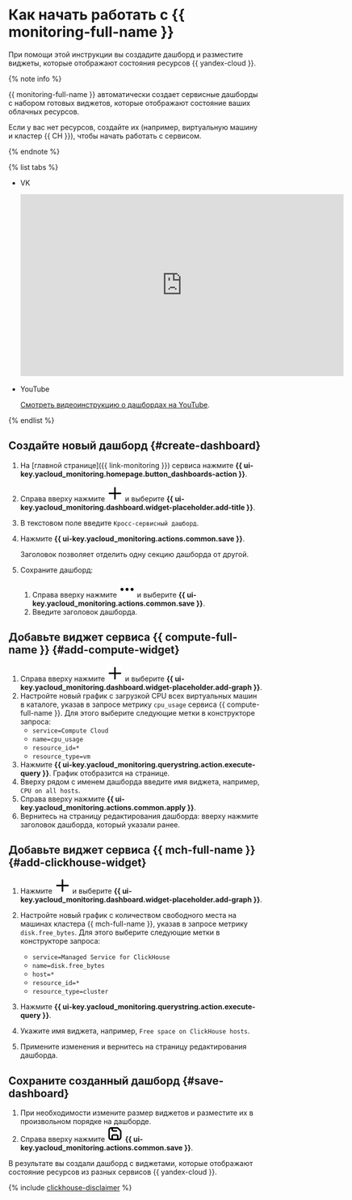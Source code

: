 # Как начать работать с {{ monitoring-full-name }}

При помощи этой инструкции вы создадите дашборд и разместите виджеты, которые отображают состояния ресурсов {{ yandex-cloud }}.

{% note info %}

{{ monitoring-full-name }} автоматически создает сервисные дашборды с набором готовых виджетов, которые отображают состояние ваших облачных ресурсов.

Если у вас нет ресурсов, создайте их (например, виртуальную машину и кластер {{ CH }}), чтобы начать работать с сервисом.

{% endnote %}


{% list tabs %}

- VK

  <iframe src="https://vk.com/video_ext.php?oid=-200452713&id=456239454&hash=525f019554ae17fd" width="640" height="360" frameborder="0" allowfullscreen="1" allow="autoplay; encrypted-media; fullscreen; picture-in-picture"></iframe>

- YouTube

  [Смотреть видеоинструкцию о дашбордах на YouTube](https://www.youtube.com/watch?v=TvLdfcPCOHw).

{% endlist %}




## Создайте новый дашборд {#create-dashboard}

1. На [главной странице]({{ link-monitoring }}) сервиса нажмите **{{ ui-key.yacloud_monitoring.homepage.button_dashboards-action }}**.
1. Справа вверху нажмите ![image](../_assets/console-icons/plus.svg) и выберите **{{ ui-key.yacloud_monitoring.dashboard.widget-placeholder.add-title }}**.
1. В текстовом поле введите `Кросс-сервисный дашборд`.
1. Нажмите **{{ ui-key.yacloud_monitoring.actions.common.save }}**.
   
   Заголовок позволяет отделить одну секцию дашборда от другой.
1. Сохраните дашборд:
   1. Справа вверху нажмите ![image](../_assets/console-icons/ellipsis.svg) и выберите **{{ ui-key.yacloud_monitoring.actions.common.save }}**.
   1. Введите заголовок дашборда.


## Добавьте виджет сервиса {{ compute-full-name }} {#add-compute-widget}

1. Справа вверху нажмите ![image](../_assets/console-icons/plus.svg) и выберите **{{ ui-key.yacloud_monitoring.dashboard.widget-placeholder.add-graph }}**.
1. Настройте новый график с загрузкой CPU всех виртуальных машин в каталоге, указав в запросе метрику `cpu_usage` сервиса {{ compute-full-name }}. Для этого выберите следующие метки в конструкторе запроса:
    - `service=Compute Cloud`
    - `name=cpu_usage`
    - `resource_id=*`
    - `resource_type=vm`
1. Нажмите **{{ ui-key.yacloud_monitoring.querystring.action.execute-query }}**. График отобразится на странице.
1. Вверху рядом с именем дашборда введите имя виджета, например, `CPU on all hosts`.
1. Справа вверху нажмите **{{ ui-key.yacloud_monitoring.actions.common.apply }}**.
1. Вернитесь на страницу редактирования дашборда: вверху нажмите заголовок дашборда, который указали ранее.

## Добавьте виджет сервиса {{ mch-full-name }} {#add-clickhouse-widget}

1. Нажмите ![image](../_assets/console-icons/plus.svg) и выберите **{{ ui-key.yacloud_monitoring.dashboard.widget-placeholder.add-graph }}**.
1. Настройте новый график с количеством свободного места на машинах кластера {{ mch-full-name }}, указав в запросе метрику `disk.free_bytes`. Для этого выберите следующие метки в конструкторе запроса:
    - `service=Managed Service for ClickHouse`
    - `name=disk.free_bytes`
    - `host=*`
    - `resource_id=*`
    - `resource_type=cluster`

1. Нажмите **{{ ui-key.yacloud_monitoring.querystring.action.execute-query }}**.
1. Укажите имя виджета, например, `Free space on ClickHouse hosts`.
1. Примените изменения и вернитесь на страницу редактирования дашборда. 

## Сохраните созданный дашборд {#save-dashboard}

1. При необходимости измените размер виджетов и разместите их в произвольном порядке на дашборде.
1. Справа вверху нажмите ![image](../_assets/console-icons/floppy-disk-blue.svg) **{{ ui-key.yacloud_monitoring.actions.common.save }}**.

В результате вы создали дашборд с виджетами, которые отображают состояние ресурсов из разных сервисов {{ yandex-cloud }}.

{% include [clickhouse-disclaimer](../_includes/clickhouse-disclaimer.md) %}

